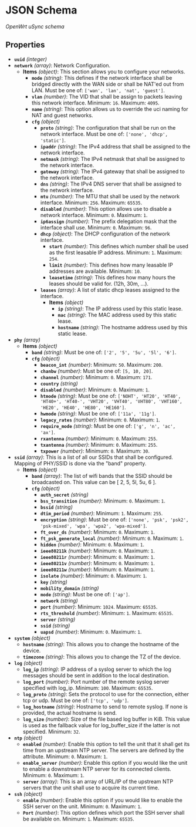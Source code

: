 # JSON Schema

*OpenWrt uSync schema*

## Properties

- **`uuid`** *(integer)*
- **`network`** *(array)*: Network Configuration.
  - **Items** *(object)*: This section allows you to configure your networks.
    - **`mode`** *(string)*: This defines if the network interface shall be bridged directly with the WAN side or shall be NAT'ed out from LAN. Must be one of: `['wan', 'lan', 'nat', 'guest']`.
    - **`vlan`** *(number)*: The VID that shall be assign to packets leaving this network interface. Minimum: `16`. Maximum: `4095`.
    - **`name`** *(string)*: This option allows us to override the uci naming for NAT and guest networks.
    - **`cfg`** *(object)*
      - **`proto`** *(string)*: The configuration that shall be run on the network interface. Must be one of: `['none', 'dhcp', 'static']`.
      - **`ipaddr`** *(string)*: The IPv4 address that shall be assigned to the network interface.
      - **`netmask`** *(string)*: The IPv4 netmask that shall be assigned to the network interface.
      - **`gateway`** *(string)*: The IPv4 gateway that shall be assigned to the network interface.
      - **`dns`** *(string)*: The IPv4 DNS server that shall be assigned to the network interface.
      - **`mtu`** *(number)*: The MTU that shall be used by the network interface. Minimum: `256`. Maximum: `65535`.
      - **`disabled`** *(number)*: This option allows use to disable a network interface. Minimum: `0`. Maximum: `1`.
      - **`ip6assign`** *(number)*: The prefix delegation mask that the interface shall use. Minimum: `0`. Maximum: `96`.
      - **`dhcp`** *(object)*: The DHCP configuration of the network interface.
        - **`start`** *(number)*: This defines which number shall be used as the first leasable IP address. Minimum: `1`. Maximum: `254`.
        - **`limit`** *(number)*: This defines how many leasable IP addresses are available. Minimum: `10`.
        - **`leasetime`** *(string)*: This defines how many hours the leases should be valid for. (12h, 30m, ...).
      - **`leases`** *(array)*: A list of static dhcp leases assigned to the interface.
        - **Items** *(object)*
          - **`ip`** *(string)*: The IP address used by this static lease.
          - **`mac`** *(string)*: The MAC address used by this static lease.
          - **`hostname`** *(string)*: The hostname address used by this static lease.
- **`phy`** *(array)*
  - **Items** *(object)*
    - **`band`** *(string)*: Must be one of: `['2', '5', '5u', '5l', '6']`.
    - **`cfg`** *(object)*
      - **`beacon_int`** *(number)*: Minimum: `50`. Maximum: `200`.
      - **`chanbw`** *(number)*: Must be one of: `[5, 10, 20]`.
      - **`channel`** *(number)*: Minimum: `0`. Maximum: `171`.
      - **`country`** *(string)*
      - **`disabled`** *(number)*: Minimum: `0`. Maximum: `1`.
      - **`htmode`** *(string)*: Must be one of: `['NOHT', 'HT20', 'HT40', 'HT40+', 'HT40-', 'VHT20', 'VHT40', 'VHT80', 'VHT160', 'HE20', 'HE40', 'HE80', 'HE160']`.
      - **`hwmode`** *(string)*: Must be one of: `['11a', '11g']`.
      - **`legacy_rates`** *(number)*: Minimum: `0`. Maximum: `1`.
      - **`require_mode`** *(string)*: Must be one of: `['g', 'n', 'ac', 'ax']`.
      - **`rxantenna`** *(number)*: Minimum: `0`. Maximum: `255`.
      - **`txantenna`** *(number)*: Minimum: `0`. Maximum: `255`.
      - **`txpower`** *(number)*: Minimum: `0`. Maximum: `30`.
- **`ssid`** *(array)*: This is a list of all our SSIDs that shall be configured. Mapping of PHY/SSID is done via the "band" property.
  - **Items** *(object)*
    - **`band`** *(array)*: The list of wifi bands that the SSID should be broadcasted on. This value can be [ 2, 5, 5l, 5u, 6 ].
    - **`cfg`** *(object)*
      - **`auth_secret`** *(string)*
      - **`bss_transition`** *(number)*: Minimum: `0`. Maximum: `1`.
      - **`bssid`** *(string)*
      - **`dtim_period`** *(number)*: Minimum: `1`. Maximum: `255`.
      - **`encryption`** *(string)*: Must be one of: `['none', 'psk', 'psk2', 'psk-mixed', 'wpa', 'wpa2', 'wpa-mixed']`.
      - **`ft_over_ds`** *(number)*: Minimum: `0`. Maximum: `1`.
      - **`ft_psk_generate_local`** *(number)*: Minimum: `0`. Maximum: `1`.
      - **`hidden`** *(number)*: Minimum: `0`. Maximum: `1`.
      - **`ieee80211k`** *(number)*: Minimum: `0`. Maximum: `1`.
      - **`ieee80211r`** *(number)*: Minimum: `0`. Maximum: `1`.
      - **`ieee80211v`** *(number)*: Minimum: `0`. Maximum: `1`.
      - **`ieee80211w`** *(number)*: Minimum: `0`. Maximum: `1`.
      - **`isolate`** *(number)*: Minimum: `0`. Maximum: `1`.
      - **`key`** *(string)*
      - **`mobility_domain`** *(string)*
      - **`mode`** *(string)*: Must be one of: `['ap']`.
      - **`network`** *(string)*
      - **`port`** *(number)*: Minimum: `1024`. Maximum: `65535`.
      - **`rts_threshold`** *(number)*: Minimum: `1`. Maximum: `65535`.
      - **`server`** *(string)*
      - **`ssid`** *(string)*
      - **`uapsd`** *(number)*: Minimum: `0`. Maximum: `1`.
- **`system`** *(object)*
  - **`hostname`** *(string)*: This allows you to change the hostname of the device.
  - **`timezone`** *(string)*: This allows you to change the TZ of the device.
- **`log`** *(object)*
  - **`log_ip`** *(string)*: IP address of a syslog server to which the log messages should be sent in addition to the local destination.
  - **`log_port`** *(number)*: Port number of the remote syslog server specified with log_ip. Minimum: `100`. Maximum: `65535`.
  - **`log_proto`** *(string)*: Sets the protocol to use for the connection, either tcp or udp. Must be one of: `['tcp', 'udp']`.
  - **`log_hostname`** *(string)*: Hostname to send to remote syslog. If none is provided, the actual hostname is send.
  - **`log_size`** *(number)*: Size of the file based log buffer in KiB. This value is used as the fallback value for log_buffer_size if the latter is not specified. Minimum: `32`.
- **`ntp`** *(object)*
  - **`enabled`** *(number)*: Enable this option to tell the unit that it shall get its time from an upstream NTP server. The servers are defined by the <servers> attribute. Minimum: `0`. Maximum: `1`.
  - **`enable_server`** *(number)*: Enable this option if you would like the unit to enable a downstream NTP server for its connected clients. Minimum: `0`. Maximum: `1`.
  - **`server`** *(array)*: This is an array of URL/IP of the upstream NTP servers that the unit shall use to acquire its current time.
- **`ssh`** *(object)*
  - **`enable`** *(number)*: Enable this option if you would like to enable the SSH server on the unit. Minimum: `0`. Maximum: `1`.
  - **`Port`** *(number)*: This option defines which port the SSH server shall be available on. Minimum: `1`. Maximum: `65535`.
